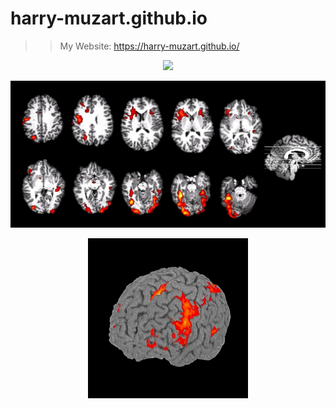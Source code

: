 # harry-muzart.github.io

>> My Website: https://harry-muzart.github.io/







<p align="center"> <img src="demo3.gif"/> </p>

<p align="center"> <img src="fmri123.jpg"/> </p>

<p align="center"> <img src="brain_NI-rot-ccbmcmuer.gif"/> </p>

##
